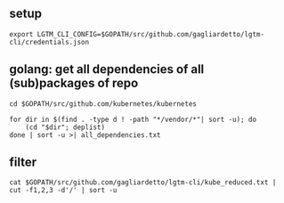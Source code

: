 ## setup

```
export LGTM_CLI_CONFIG=$GOPATH/src/github.com/gagliardetto/lgtm-cli/credentials.json
```

## golang: get all dependencies of all (sub)packages of repo

```
cd $GOPATH/src/github.com/kubernetes/kubernetes

for dir in $(find . -type d ! -path "*/vendor/*"| sort -u); do
	(cd "$dir"; deplist)
done | sort -u >| all_dependencies.txt
```

## filter

```
cat $GOPATH/src/github.com/gagliardetto/lgtm-cli/kube_reduced.txt | cut -f1,2,3 -d'/' | sort -u
```
